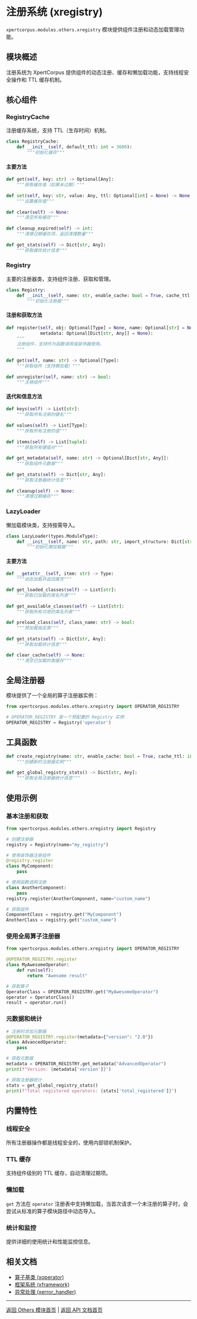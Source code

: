 # 注册系统 (xregistry)

`xpertcorpus.modules.others.xregistry` 模块提供组件注册和动态加载管理功能。

## 模块概述

注册系统为 XpertCorpus 提供组件的动态注册、缓存和懒加载功能，支持线程安全操作和 TTL 缓存机制。

## 核心组件

### RegistryCache

注册缓存系统，支持 TTL（生存时间）机制。

```python
class RegistryCache:
    def __init__(self, default_ttl: int = 3600):
        """初始化缓存"""
```

#### 主要方法

```python
def get(self, key: str) -> Optional[Any]:
    """获取缓存值（如果未过期）"""
    
def set(self, key: str, value: Any, ttl: Optional[int] = None) -> None:
    """设置缓存值"""
    
def clear(self) -> None:
    """清空所有缓存"""
    
def cleanup_expired(self) -> int:
    """清理过期缓存项，返回清理数量"""
    
def get_stats(self) -> Dict[str, Any]:
    """获取缓存统计信息"""
```

### Registry

主要的注册器类，支持组件注册、获取和管理。

```python
class Registry:
    def __init__(self, name: str, enable_cache: bool = True, cache_ttl: int = 3600):
        """初始化注册器"""
```

#### 注册和获取方法

```python
def register(self, obj: Optional[Type] = None, name: Optional[str] = None, 
             metadata: Optional[Dict[str, Any]] = None):
    """
    注册组件，支持作为函数调用或装饰器使用。
    """
    
def get(self, name: str) -> Optional[Type]:
    """获取组件（支持懒加载）"""
    
def unregister(self, name: str) -> bool:
    """注销组件"""
```

#### 迭代和信息方法

```python
def keys(self) -> List[str]:
    """获取所有注册的键名"""
    
def values(self) -> List[Type]:
    """获取所有注册的值"""
    
def items(self) -> List[tuple]:
    """获取所有键值对"""
    
def get_metadata(self, name: str) -> Optional[Dict[str, Any]]:
    """获取组件元数据"""
    
def get_stats(self) -> Dict[str, Any]:
    """获取注册器统计信息"""
    
def cleanup(self) -> None:
    """清理过期缓存"""
```

### LazyLoader

懒加载模块类，支持按需导入。

```python
class LazyLoader(types.ModuleType):
    def __init__(self, name: str, path: str, import_structure: Dict[str, str]):
        """初始化懒加载器"""
```

#### 主要方法

```python
def __getattr__(self, item: str) -> Type:
    """动态加载并返回属性"""

def get_loaded_classes(self) -> List[str]:
    """获取已加载的类名列表"""
    
def get_available_classes(self) -> List[str]:
    """获取所有可用的类名列表"""
    
def preload_class(self, class_name: str) -> bool:
    """预加载指定类"""
    
def get_stats(self) -> Dict[str, Any]:
    """获取加载统计信息"""

def clear_cache(self) -> None:
    """清空已加载的类缓存"""
```

## 全局注册器

模块提供了一个全局的算子注册器实例：

```python
from xpertcorpus.modules.others.xregistry import OPERATOR_REGISTRY

# OPERATOR_REGISTRY 是一个预配置的 Registry 实例
OPERATOR_REGISTRY = Registry('operator')
```

## 工具函数

```python
def create_registry(name: str, enable_cache: bool = True, cache_ttl: int = 3600) -> Registry:
    """创建新的注册器实例"""
    
def get_global_registry_stats() -> Dict[str, Any]:
    """获取全局注册器统计信息"""
```

## 使用示例

### 基本注册和获取

```python
from xpertcorpus.modules.others.xregistry import Registry

# 创建注册器
registry = Registry(name="my_registry")

# 使用装饰器注册组件
@registry.register
class MyComponent:
    pass

# 使用函数调用注册
class AnotherComponent:
    pass
registry.register(AnotherComponent, name="custom_name")

# 获取组件
ComponentClass = registry.get("MyComponent")
AnotherClass = registry.get("custom_name")
```

### 使用全局算子注册器

```python
from xpertcorpus.modules.others.xregistry import OPERATOR_REGISTRY

@OPERATOR_REGISTRY.register
class MyAwesomeOperator:
    def run(self):
        return "Awesome result"

# 获取算子
OperatorClass = OPERATOR_REGISTRY.get("MyAwesomeOperator")
operator = OperatorClass()
result = operator.run()
```

### 元数据和统计

```python
# 注册时添加元数据
@OPERATOR_REGISTRY.register(metadata={"version": "2.0"})
class AdvancedOperator:
    pass

# 获取元数据
metadata = OPERATOR_REGISTRY.get_metadata("AdvancedOperator")
print(f"Version: {metadata['version']}")

# 获取注册器统计
stats = get_global_registry_stats()
print(f"Total registered operators: {stats['total_registered']}")
```

## 内置特性

### 线程安全
所有注册器操作都是线程安全的，使用内部锁机制保护。

### TTL 缓存
支持组件级别的 TTL 缓存，自动清理过期项。

### 懒加载
`get` 方法在 `operator` 注册表中支持懒加载，当首次请求一个未注册的算子时，会尝试从标准的算子模块路径中动态导入。

### 统计和监控
提供详细的使用统计和性能监控信息。

## 相关文档

- [算子基类 (xoperator)](xoperator.md)
- [框架系统 (xframework)](xframework.md)
- [异常处理 (xerror_handler)](../utils/xerror_handler.md)

---

[返回 Others 模块首页](README.md) | [返回 API 文档首页](../README.md) 